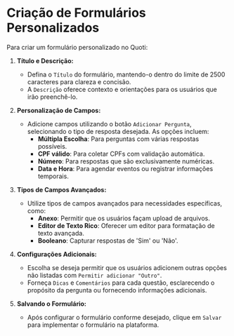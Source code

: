# Criação de Formulários Personalizados

Para criar um formulário personalizado no Quoti:

1. **Título e Descrição:**
   - Defina o `Título` do formulário, mantendo-o dentro do limite de 2500 caracteres para clareza e concisão.
   - A `Descrição` oferece contexto e orientações para os usuários que irão preenchê-lo.

2. **Personalização de Campos:**
   - Adicione campos utilizando o botão `Adicionar Pergunta`, selecionando o tipo de resposta desejada. As opções incluem:
     - **Múltipla Escolha**: Para perguntas com várias respostas possíveis.
     - **CPF válido**: Para coletar CPFs com validação automática.
     - **Número**: Para respostas que são exclusivamente numéricas.
     - **Data e Hora**: Para agendar eventos ou registrar informações temporais.

3. **Tipos de Campos Avançados:**
   - Utilize tipos de campos avançados para necessidades específicas, como:
     - **Anexo**: Permitir que os usuários façam upload de arquivos.
     - **Editor de Texto Rico**: Oferecer um editor para formatação de texto avançada.
     - **Booleano**: Capturar respostas de 'Sim' ou 'Não'.

4. **Configurações Adicionais:**
   - Escolha se deseja permitir que os usuários adicionem outras opções não listadas com `Permitir adicionar "Outro"`.
   - Forneça `Dicas` e `Comentários` para cada questão, esclarecendo o propósito da pergunta ou fornecendo informações adicionais.

5. **Salvando o Formulário:**
   - Após configurar o formulário conforme desejado, clique em `Salvar` para implementar o formulário na plataforma.